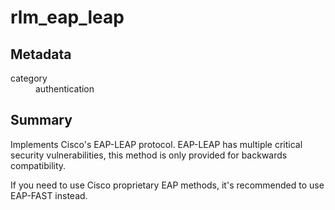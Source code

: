# rlm_eap_leap
## Metadata
<dl>
  <dt>category</dt><dd>authentication</dd>
</dl>

## Summary
Implements Cisco's EAP-LEAP protocol.  EAP-LEAP has multiple critical security vulnerabilities, this method is
only provided for backwards compatibility.

If you need to use Cisco proprietary EAP methods, it's recommended to use EAP-FAST instead.
